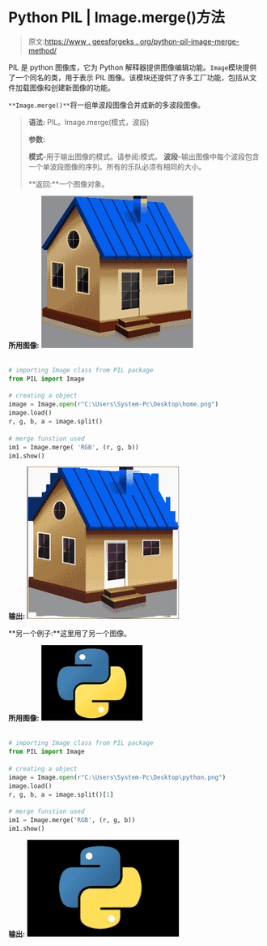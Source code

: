 # Python PIL | Image.merge()方法

> 原文:[https://www . geesforgeks . org/python-pil-image-merge-method/](https://www.geeksforgeeks.org/python-pil-image-merge-method/)

PIL 是 python 图像库，它为 Python 解释器提供图像编辑功能。`Image`模块提供了一个同名的类，用于表示 PIL 图像。该模块还提供了许多工厂功能，包括从文件加载图像和创建新图像的功能。

`**Image.merge()**`将一组单波段图像合并成新的多波段图像。

> **语法:** PIL。Image.merge(模式，波段)
> 
> **参数:**
> 
> **模式**–用于输出图像的模式。请参阅:模式。
> **波段**–输出图像中每个波段包含一个单波段图像的序列。所有的乐队必须有相同的大小。
> 
> **返回:**一个图像对象。

**所用图像:**
![](img/b9d9345df71fc8e6c101def0e1afd214.png)

```py

# importing Image class from PIL package 
from PIL import Image 

# creating a object 
image = Image.open(r"C:\Users\System-Pc\Desktop\home.png")
image.load()
r, g, b, a = image.split()

# merge funstion used
im1 = Image.merge( 'RGB', (r, g, b))
im1.show()
```

**输出:**
![](img/19b3c0139b6138f2b179df0507a4e55f.png)

**另一个例子:**这里用了另一个图像。

**所用图像:**
![](img/b676bf4e5579500345ba1e2db94e0f29.png)

```py

# importing Image class from PIL package 
from PIL import Image 

# creating a object 
image = Image.open(r"C:\Users\System-Pc\Desktop\python.png")
image.load()
r, g, b, a = image.split()[1]

# merge funstion used
im1 = Image.merge('RGB', (r, g, b))
im1.show()
```

**输出:**
![](img/b2107747e4176f47c782d014223fef4d.png)